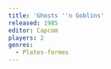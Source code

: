 ```yaml
---
title: 'Ghosts ''n Goblins'
released: 1985
editor: Capcom
players: 2
genres:
  - Plates-formes
---
```

